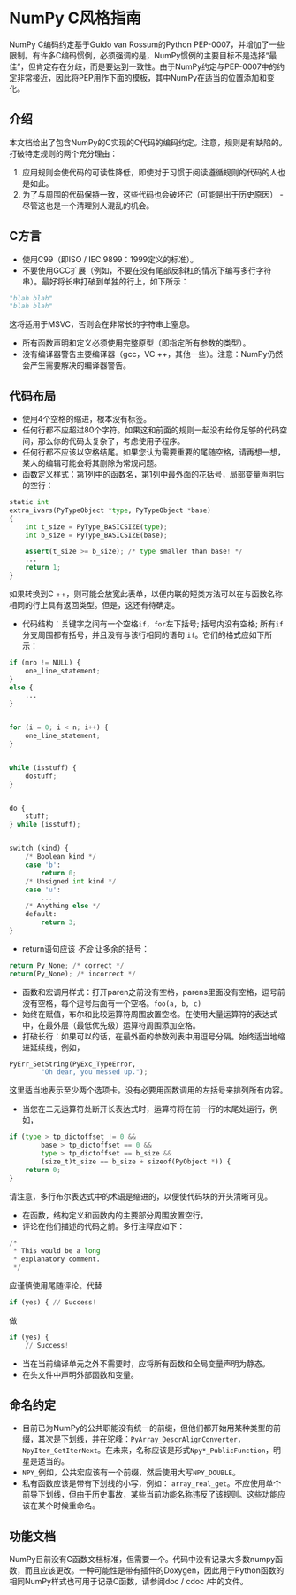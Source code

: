# NumPy C风格指南

NumPy C编码约定基于Guido van Rossum的Python PEP-0007，并增加了一些限制。有许多C编码惯例，必须强调的是，NumPy惯例的主要目标不是选择“最佳”，但肯定存在分歧，而是要达到一致性。由于NumPy约定与PEP-0007中的约定非常接近，因此将PEP用作下面的模板，其中NumPy在适当的位置添加和变化。

## 介绍

本文档给出了包含NumPy的C实现的C代码的编码约定。注意，规则是​​有缺陷的。打破特定规则的两个充分理由：

1. 应用规则会使代码的可读性降低，即使对于习惯于阅读遵循规则的代码的人也是如此。
1. 为了与周围的代码保持一致，这些代码也会破坏它（可能是出于历史原因） - 尽管这也是一个清理别人混乱的机会。

## C方言

- 使用C99（即ISO / IEC 9899：1999定义的标准）。
- 不要使用GCC扩展（例如，不要在没有尾部反斜杠的情况下编写多行字符串）。最好将长串打破到单独的行上，如下所示：

``` python
"blah blah"
"blah blah"
```

这将适用于MSVC，否则会在非常长的字符串上窒息。
- 所有函数声明和定义必须使用完整原型（即指定所有参数的类型）。
- 没有编译器警告主要编译器（gcc，VC ++，其他一些）。注意：NumPy仍然会产生需要解决的编译器警告。

## 代码布局

- 使用4个空格的缩进，根本没有标签。
- 任何行都不应超过80个字符。如果这和前面的规则一起没有给你足够的代码空间，那么你的代码太复杂了，考虑使用子程序。
- 任何行都不应该以空格结尾。如果您认为需要重要的尾随空格，请再想一想，某人的编辑可能会将其删除为常规问题。
- 函数定义样式：第1列中的函数名，第1列中最外面的花括号，局部变量声明后的空行：

``` python
static int
extra_ivars(PyTypeObject *type, PyTypeObject *base)
{
    int t_size = PyType_BASICSIZE(type);
    int b_size = PyType_BASICSIZE(base);

    assert(t_size >= b_size); /* type smaller than base! */
    ...
    return 1;
}
```

如果转换到C ++，则可能会放宽此表单，以便内联的短类方法可以在与函数名称相同的行上具有返回类型。但是，这还有待确定。
- 代码结构：关键字之间有一个空格``if``，``for``左下括号; 括号内没有空格; 所有``if``分支周围都有括号，并且没有与该行相同的语句
 ``if``。它们的格式应如下所示：

``` python
if (mro != NULL) {
    one_line_statement;
}
else {
    ...
}


for (i = 0; i < n; i++) {
    one_line_statement;
}


while (isstuff) {
    dostuff;
}


do {
    stuff;
} while (isstuff);


switch (kind) {
    /* Boolean kind */
    case 'b':
        return 0;
    /* Unsigned int kind */
    case 'u':
        ...
    /* Anything else */
    default:
        return 3;
}
```
- return语句应该 *不会* 让多余的括号：

``` python
return Py_None; /* correct */
return(Py_None); /* incorrect */
```
- 函数和宏调用样式：打开paren之前没有空格，parens里面没有空格，逗号前没有空格，每个逗号后面有一个空格。``foo(a, b, c)``
- 始终在赋值，布尔和比较运算符周围放置空格。在使用大量运算符的表达式中，在最外层（最低优先级）运算符周围添加空格。
- 打破长行：如果可以的话，在最外面的参数列表中用逗号分隔。始终适当地缩进延续线，例如，

``` python
PyErr_SetString(PyExc_TypeError,
        "Oh dear, you messed up.");
```

这里适当地表示至少两个选项卡。没有必要用函数调用的左括号来排列所有内容。
- 当您在二元运算符处断开长表达式时，运算符将在前一行的末尾处运行，例如，

``` python
if (type > tp_dictoffset != 0 &&
        base > tp_dictoffset == 0 &&
        type > tp_dictoffset == b_size &&
        (size_t)t_size == b_size + sizeof(PyObject *)) {
    return 0;
}
```

请注意，多行布尔表达式中的术语是缩进的，以便使代码块的开头清晰可见。
- 在函数，结构定义和函数内的主要部分周围放置空行。
- 评论在他们描述的代码之前。多行注释应如下：

``` python
/*
 * This would be a long
 * explanatory comment.
 */
```

应谨慎使用尾随评论。代替

``` python
if (yes) { // Success!
```

做

``` python
if (yes) {
    // Success!
```
- 当在当前编译单元之外不需要时，应将所有函数和全局变量声明为静态。
- 在头文件中声明外部函数和变量。

## 命名约定

- 目前已为NumPy的公共职能没有统一的前缀，但他们都开始用某种类型的前缀，其次是下划线，并在驼峰：``PyArray_DescrAlignConverter``，``NpyIter_GetIterNext``。在未来，名称应该是形式``Npy*_PublicFunction``，明星是适当的。
- ``NPY_``例如，公共宏应该有一个前缀，然后使用大写``NPY_DOUBLE``。
- 私有函数应该是带有下划线的小写，例如：
 ``array_real_get``。不应使用单个前导下划线，但由于历史事故，某些当前功能名称违反了该规则。这些功能应该在某个时候重命名。

## 功能文档

NumPy目前没有C函数文档标准，但需要一个。代码中没有记录大多数numpy函数，而且应该更改。一种可能性是带有插件的Doxygen，因此用于Python函数的相同NumPy样式也可用于记录C函数，请参阅doc / cdoc /中的文件。